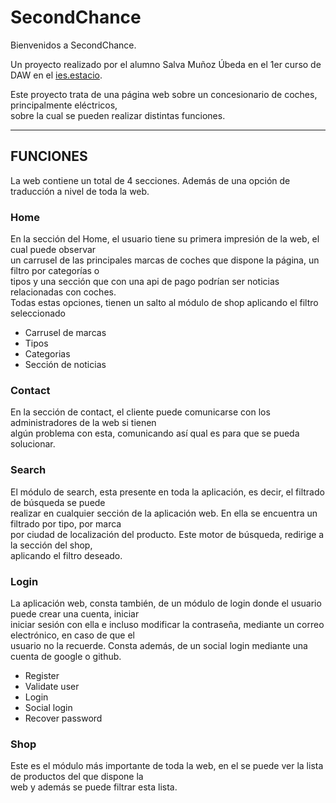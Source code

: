 <h1>SecondChance</h1>

<p style="text-align: justify">Bienvenidos a SecondChance.<br>
  
Un proyecto realizado por el alumno Salva Muñoz Úbeda en el 1er curso de DAW en el <a href="https://portal.edu.gva.es/iestacio/">ies.estacio</a>.<br>
  
Este proyecto trata de una página web sobre un concesionario de coches, principalmente eléctricos,<br> sobre la cual se pueden realizar distintas funciones.</p>
<hr>
  
<h2>FUNCIONES</h2>
 
<p>La web contiene un total de 4 secciones. Además de una opción de traducción a nivel de toda la web.<p>
  
<h3>Home</h3>
<p>En la sección del Home, el usuario tiene su primera impresión de la web, el cual puede observar<br>
un carrusel de las principales marcas de coches que dispone la página, un filtro por categorías o<br>
tipos y una sección que con una api de pago podrían ser noticias relacionadas con coches.<br>
Todas estas opciones, tienen un salto al módulo de shop aplicando el filtro seleccionado</p>
<ul>
  <li>Carrusel de marcas</li>
  <li>Tipos</li>
  <li>Categorias</li>
  <li>Sección de noticias</li>
</ul>
 
<h3>Contact</h3>
<p>En la sección de contact, el cliente puede comunicarse con los administradores de la web si tienen<br>
algún problema con esta, comunicando así qual es para que se pueda solucionar.</p>

<h3>Search</h3>
<p>El módulo de search, esta presente en toda la aplicación, es decir, el filtrado de búsqueda se puede<br>
realizar en cualquier sección de la aplicación web. En ella se encuentra un filtrado por tipo, por marca<br>
por ciudad de localización del producto. Este motor de búsqueda, redirige a la sección del shop,<br>
aplicando el filtro deseado.</p>

<h3>Login</h3>
<p>La aplicación web, consta también, de un módulo de login donde el usuario puede crear una cuenta, iniciar<br>
iniciar sesión con ella e incluso modificar la contraseña, mediante un correo electrónico, en caso de que el<br>
usuario no la recuerde. Consta además, de un social login mediante una cuenta de google o github.</p>
<ul>
  <li>Register</li>
  <li>Validate user</li>
  <li>Login</li>
  <li>Social login</li>
  <li>Recover password</li>
</ul>
 
<h3>Shop</h3>
<p>Este es el módulo más importante de toda la web, en el se puede ver la lista de productos del que dispone la<br>
web y además se puede filtrar esta lista.</p>
